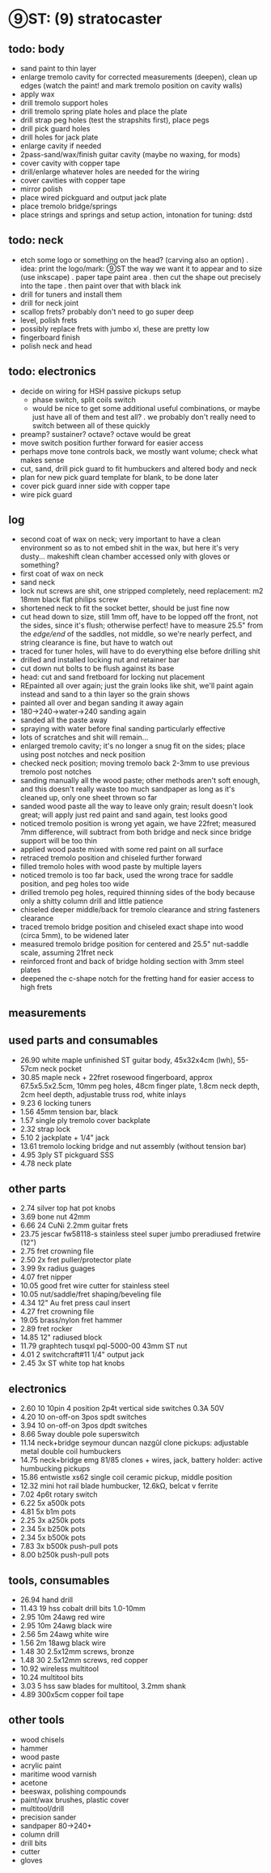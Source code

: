 # ⑨ST: (9) stratocaster

## todo: body
- sand paint to thin layer
- enlarge tremolo cavity for corrected measurements (deepen),
clean up edges (watch the paint! and mark tremolo position on cavity walls)
- apply wax
- drill tremolo support holes
- drill tremolo spring plate holes and place the plate
- drill strap peg holes (test the strapshits first), place pegs
- drill pick guard holes
- drill holes for jack plate
- enlarge cavity if needed
- 2pass-sand/wax/finish guitar cavity (maybe no waxing, for mods)
- cover cavity with copper tape
- drill/enlarge whatever holes are needed for the wiring
- cover cavities with copper tape
- mirror polish
- place wired pickguard and output jack plate
- place tremolo bridge/springs
- place strings and springs and setup action, intonation for tuning: dstd


## todo: neck
- etch some logo or something on the head? (carving also an option)
	. idea: print the logo/mark: ⑨ST the way we want it to appear and to size
	(use inkscape)
	. paper tape paint area
	. then cut the shape out precisely into the tape
	. then paint over that with black ink
- drill for tuners and install them
- drill for neck joint
- scallop frets? probably don't need to go super deep
- level, polish frets
- possibly replace frets with jumbo xl, these are pretty low
- fingerboard finish
- polish neck and head


## todo: electronics
- decide on wiring for HSH passive pickups setup
	* phase switch, split coils switch
	* would be nice to get some additional useful combinations,
	or maybe just have all of them and test all?
		. we probably don't really need to switch between all of these quickly
- preamp? sustainer? octave? octave would be great
- move switch position further forward for easier access
- perhaps move tone controls back, we mostly want volume; check what makes sense
- cut, sand, drill pick guard to fit humbuckers and altered body and neck
- plan for new pick guard template for blank, to be done later
- cover pick guard inner side with copper tape
- wire pick guard


## log
- second coat of wax on neck; very important to have a clean environment
so as to not embed shit in the wax,
but here it's very dusty...
makeshift clean chamber accessed only with gloves or something?
- first coat of wax on neck
- sand neck
- lock nut screws are shit, one stripped completely, need replacement:
m2 18mm black flat philips screw
- shortened neck to fit the socket better, should be just fine now
- cut head down to size, still 1mm off, have to be lopped off the front,
not the sides, since it's flush; otherwise perfect!
have to measure 25.5" from the *edge/end* of the saddles, not middle,
so we're nearly perfect, and string clearance is fine, but have to watch out
- traced for tuner holes, will have to do everything else before drilling shit
- drilled and installed locking nut and retainer bar
- cut down nut bolts to be flush against its base
- head: cut and sand fretboard for locking nut placement
- REpainted all over again; just the grain looks like shit,
we'll paint again instead and sand to a thin layer so the grain shows
- painted all over and began sanding it away again
- 180→240→water→240 sanding again
- sanded all the paste away
- spraying with water before final sanding particularly effective
- lots of scratches and shit will remain...
- enlarged tremolo cavity; it's no longer a snug fit on the sides;
place using post notches and neck position
- checked neck position; moving tremolo back 2-3mm to use previous tremolo post notches
- sanding manually all the wood paste; other methods aren't soft enough, and this doesn't really waste too much sandpaper as long as it's cleaned up, only one sheet thrown so far
- sanded wood paste all the way to leave only grain; result doesn't look great; will apply just red paint and sand again, test looks good
- noticed tremolo position is wrong yet again, we have 22fret; measured 7mm difference, will subtract from both bridge and neck since bridge support will be too thin
- applied wood paste mixed with some red paint on all surface
- retraced tremolo position and chiseled further forward
- filled tremolo holes with wood paste by multiple layers
- noticed tremolo is too far back, used the wrong trace for saddle position, and peg holes too wide
- drilled tremolo peg holes, required thinning sides of the body because only a shitty column drill and little patience
- chiseled deeper middle/back for tremolo clearance and string fasteners clearance
- traced tremolo bridge position and chiseled exact shape into wood (circa 5mm), to be widened later
- measured tremolo bridge position for centered and 25.5" nut-saddle scale, assuming 21fret neck
- reinforced front and back of bridge holding section with 3mm steel plates
- deepened the c-shape notch for the fretting hand for easier access to high frets


## measurements


## used parts and consumables
- 26.90	white maple unfinished ST guitar body, 45x32x4cm (lwh), 55-57cm neck pocket
- 30.85	maple neck + 22fret rosewood fingerboard, approx 67.5x5.5x2.5cm, 10mm peg holes, 48cm finger plate, 1.8cm neck depth, 2cm heel depth, adjustable truss rod, white inlays
- 9.23	6 locking tuners
- 1.56	45mm tension bar, black
- 1.57	single ply tremolo cover backplate
- 2.32	strap lock
- 5.10	2 jackplate + 1/4" jack
- 13.61	tremolo locking bridge and nut assembly (without tension bar)
- 4.95	3ply ST pickguard SSS
- 4.78	neck plate


## other parts
- 2.74	silver top hat pot knobs
- 3.69	bone nut 42mm
- 6.66	24 CuNi 2.2mm guitar frets
- 23.75	jescar fw58118-s stainless steel super jumbo preradiused fretwire (12")
- 2.75	fret crowning file
- 2.50	2x fret puller/protector plate
- 3.99	9x radius guages
- 4.07	fret nipper
- 10.05	good fret wire cutter for stainless steel
- 10.05	nut/saddle/fret shaping/beveling file
- 4.34	12" Au fret press caul insert
- 4.27	fret crowning file
- 19.05	brass/nylon fret hammer
- 2.89	fret rocker
- 14.85	12" radiused block
- 11.79	graphtech tusqxl pql-5000-00 43mm ST nut
- 4.01	2 switchcraft#11 1/4" output jack
- 2.45	3x ST white top hat knobs


## electronics
- 2.60	10 10pin 4 position 2p4t vertical side switches 0.3A 50V
- 4.20	10 on-off-on 3pos spdt switches
- 3.94	10 on-off-on 3pos dpdt switches
- 8.66	5way double pole superswitch
- 11.14	neck+bridge seymour duncan nazgûl clone pickups: adjustable metal double coil humbuckers
- 14.75	neck+bridge emg 81/85 clones + wires, jack, battery holder: active humbucking pickups
- 15.86	entwistle xs62 single coil ceramic pickup, middle position
- 12.32	mini hot rail blade humbucker, 12.6kΩ, belcat v ferrite
- 7.02	4p6t rotary switch
- 6.22	5x a500k pots
- 4.81	5x b1m pots
- 2.25	3x a250k pots
- 2.34	5x b250k pots
- 2.34	5x b500k pots
- 7.83	3x b500k push-pull pots
- 8.00	b250k push-pull pots


## tools, consumables
- 26.94	hand drill
- 11.43	19 hss cobalt drill bits 1.0-10mm
- 2.95	10m 24awg red wire
- 2.95	10m 24awg black wire
- 2.56	5m 24awg white wire
- 1.56	2m 18awg black wire
- 1.48	30 2.5x12mm screws, bronze
- 1.48	30 2.5x12mm screws, red copper
- 10.92	wireless multitool
- 10.24	multitool bits
- 3.03	5 hss saw blades for multitool, 3.2mm shank
- 4.89	300x5cm copper foil tape


## other tools
- wood chisels
- hammer
- wood paste
- acrylic paint
- maritime wood varnish
- acetone
- beeswax, polishing compounds
- paint/wax brushes, plastic cover
- multitool/drill
- precision sander
- sandpaper 80→240+
- column drill
- drill bits
- cutter
- gloves
